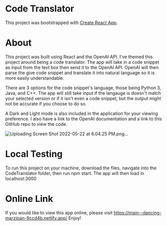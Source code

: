 # Code Translator

This project was bootstrapped with [Create React App](https://github.com/facebook/create-react-app).

# About

This project was built using React and the OpenAI API. I've themed this project around being a code translator. The app will take in a code snippet as input from the text box then send it to the OpenAI API. OpenAI will then parse the give code snippet and translate it into natural language so it is more easily understandable.

There are 3 options for the code snippet's language, those being Python 3, Java, and C++. The app will still take input if the langauge is doesn't match your selected version or if it isn't even a code snippet, but the output might not be accurate if you choose to do so.

A Dark and Light mode is also included in the application for your viewing preference. I also have a link to the OpenAI documentation and a link to this GitHub repo to view the code.

![Uploading Screen Shot 2022-05-22 at 6.04.25 PM.png…]()

# Local Testing

To run this project on your machine, download the files, navigate into the CodeTranslator folder, then run npm start. The app will then load in localhost:3000

# Online Link

If you would like to view this app online, please visit https://main--dancing-marzipan-9ccd4b.netlify.app/
Enjoy!
